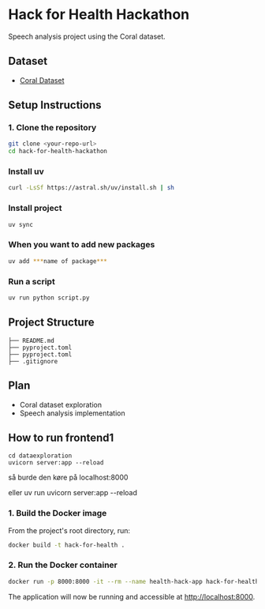 
# Hack for Health Hackathon

Speech analysis project using the Coral dataset.

## Dataset
- [Coral Dataset](https://huggingface.co/datasets/CoRal-project/coral-v2)

## Setup Instructions

### 1. Clone the repository
```bash
git clone <your-repo-url>
cd hack-for-health-hackathon
```

### Install uv
```bash
curl -LsSf https://astral.sh/uv/install.sh | sh
```

### Install project
```bash
uv sync
```

### When you want to add new packages
```bash
uv add ***name of package***
```

### Run a script
```bash
uv run python script.py
```

## Project Structure
```
├── README.md
├── pyproject.toml
├── pyproject.toml
├── .gitignore
```

## Plan
- Coral dataset exploration
- Speech analysis implementation

## How to run frontend1
```
cd dataexploration
uvicorn server:app --reload
```
så burde den køre på localhost:8000

eller
uv run uvicorn server:app --reload

### 1. Build the Docker image
From the project's root directory, run:
```bash
docker build -t hack-for-health .
```

### 2. Run the Docker container
```bash
docker run -p 8000:8000 -it --rm --name health-hack-app hack-for-health
```

The application will now be running and accessible at [http://localhost:8000](http://localhost:8000).
